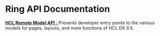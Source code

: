 # Ring API Documentation

[ **HCL Remote Model API :** ](https://HCL-TECH-SOFTWARE.github.io/experience-api-documentation/remotemodel-api) Presents developer entry points to the various models for pages, layouts, and more functions of HCL DX 9.5.